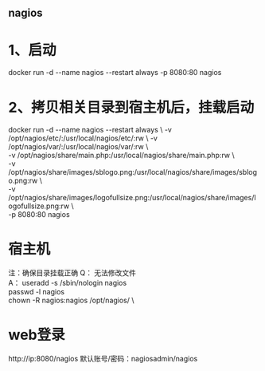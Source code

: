 ## nagios

# 1、启动
docker run -d --name nagios --restart always -p 8080:80 nagios

# 2、拷贝相关目录到宿主机后，挂载启动
docker run -d --name nagios --restart always \\
  -v /opt/nagios/etc/:/usr/local/nagios/etc/:rw \\
  -v /opt/nagios/var/:/usr/local/nagios/var/:rw \\\
  -v /opt/nagios/share/main.php:/usr/local/nagios/share/main.php:rw \\\
  -v /opt/nagios/share/images/sblogo.png:/usr/local/nagios/share/images/sblogo.png:rw \\\
  -v /opt/nagios/share/images/logofullsize.png:/usr/local/nagios/share/images/logofullsize.png:rw \\\
  -p 8080:80 nagios

# 宿主机

注：确保目录挂载正确
Q：
无法修改文件 \
A：
useradd -s /sbin/nologin nagios  \
passwd -l nagios  \
chown -R nagios:nagios /opt/nagios/  \

# web登录
http://ip:8080/nagios
默认账号/密码：nagiosadmin/nagios

